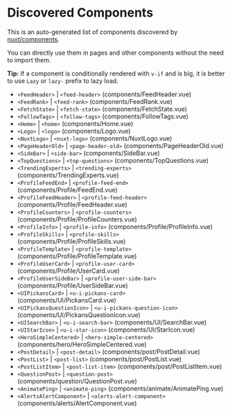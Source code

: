 # Discovered Components

This is an auto-generated list of components discovered by [nuxt/components](https://github.com/nuxt/components).

You can directly use them in pages and other components without the need to import them.

**Tip:** If a component is conditionally rendered with `v-if` and is big, it is better to use `Lazy` or `lazy-` prefix to lazy load.

- `<FeedHeader>` | `<feed-header>` (components/FeedHeader.vue)
- `<FeedRank>` | `<feed-rank>` (components/FeedRank.vue)
- `<FetchState>` | `<fetch-state>` (components/FetchState.vue)
- `<FollowTags>` | `<follow-tags>` (components/FollowTags.vue)
- `<Home>` | `<home>` (components/Home.vue)
- `<Logo>` | `<logo>` (components/Logo.vue)
- `<NuxtLogo>` | `<nuxt-logo>` (components/NuxtLogo.vue)
- `<PageHeaderOld>` | `<page-header-old>` (components/PageHeaderOld.vue)
- `<SideBar>` | `<side-bar>` (components/SideBar.vue)
- `<TopQuestions>` | `<top-questions>` (components/TopQuestions.vue)
- `<TrendingExperts>` | `<trending-experts>` (components/TrendingExperts.vue)
- `<ProfileFeedEnd>` | `<profile-feed-end>` (components/Profile/FeedEnd.vue)
- `<ProfileFeedHeader>` | `<profile-feed-header>` (components/Profile/FeedHeader.vue)
- `<ProfileCounters>` | `<profile-counters>` (components/Profile/ProfileCounters.vue)
- `<ProfileInfo>` | `<profile-info>` (components/Profile/ProfileInfo.vue)
- `<ProfileSkills>` | `<profile-skills>` (components/Profile/ProfileSkills.vue)
- `<ProfileTemplate>` | `<profile-template>` (components/Profile/ProfileTemplate.vue)
- `<ProfileUserCard>` | `<profile-user-card>` (components/Profile/UserCard.vue)
- `<ProfileUserSideBar>` | `<profile-user-side-bar>` (components/Profile/UserSideBar.vue)
- `<UIPickansCard>` | `<u-i-pickans-card>` (components/UI/PickansCard.vue)
- `<UIPickansQuestionIcon>` | `<u-i-pickans-question-icon>` (components/UI/PickansQuestionIcon.vue)
- `<UISearchBar>` | `<u-i-search-bar>` (components/UI/SearchBar.vue)
- `<UIStarIcon>` | `<u-i-star-icon>` (components/UI/StarIcon.vue)
- `<HeroSimpleCentered>` | `<hero-simple-centered>` (components/hero/HeroSimpleCentered.vue)
- `<PostDetail>` | `<post-detail>` (components/post/PostDetail.vue)
- `<PostList>` | `<post-list>` (components/post/PostList.vue)
- `<PostListItem>` | `<post-list-item>` (components/post/PostListItem.vue)
- `<QuestionPost>` | `<question-post>` (components/question/QuestionPost.vue)
- `<AnimatePing>` | `<animate-ping>` (components/animate/AnimatePing.vue)
- `<AlertsAlertComponent>` | `<alerts-alert-component>` (components/alerts/AlertComponent.vue)
